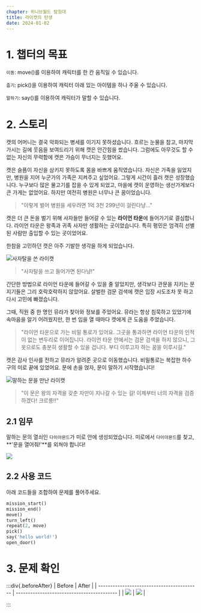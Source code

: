 ```yaml
---
chapter: 위니브월드 탐험대
title: 라이캣의 탄생
date: 2024-01-02
---
```


# 1. 챕터의 목표

`이동`: move()를 이용하여 캐릭터를 한 칸 움직일 수 있습니다.

`줍기`: pick()을 이용하여 캐릭터 아래 있는 아이템을 하나 주울 수 있습니다.

`말하기`: say()를 이용하여 캐릭터가 말할 수 있습니다.

# 2. 스토리

캣의 어머니는 결국 악화되는 병세를 이기지 못하셨습니다. 흐르는 눈물을 참고, 마지막 가시는 길에 웃음을 보여드리기 위해 캣은 안간힘을 썼습니다. 그럼에도 아무것도 할 수 없는 자신의 무력함에 캣은 가슴이 무너지는 듯했어요.

캣은 슬픔이 자신을 삼키지 못하도록 몸을 바쁘게 움직였습니다. 자신은 가족을 잃었지만, 병원을 지어 누군가의 가족은 지켜주고 싶었어요. 그렇게 시간이 흘러 캣은 성장했습니다. 누구보다 많은 물고기를 잡을 수 있게 되었고, 마을에 캣이 운영하는 생선가게보다 큰 가게는 없었어요. 하지만 여전히 병원은 너무나 큰 꿈이었습니다.

> "이렇게 벌어 병원을 세우려면 1억 3천 299년이 걸린다냥..."

캣은 더 큰 돈을 벌기 위해 사자들만 들어갈 수 있는 **라이언 타운**에 들어가기로 결심합니다. 라이언 타운은 왕족과 귀족 사자만 생활하는 곳이었습니다. 특히 평민은 엄격히 선별된 사람만 출입할 수 있는 곳이었어요.

한참을 고민하던 캣은 아주 기발한 생각을 하게 되었습니다.

![](/images/wenivworld/expedition02-1.png '사자탈을 쓴 라이캣')

> "사자탈을 쓰고 들어가면 된다냥!"

간단한 방법으로 라이언 타운에 들어갈 수 있을 줄 알았지만, 생각보다 관문을 지키는 문지기들은 그리 호락호락하지 않았어요. 살벌한 검문 검색에 캣은 입장 시도조차 못 하고 다시 고민에 빠졌습니다.

그때, 직원 중 한 명인 뮤라가 찾아와 정보를 주었어요. 뮤라는 항상 침묵하고 있었기에 속마음을 알기 어려웠지만, 한 번 입을 열 때마다 캣에게 큰 도움을 주었습니다.

> "라이언 타운으로 가는 비밀 통로가 있어요. 그곳을 통과하면 라이언 타운의 인적이 없는 변두리로 이어집니다. 라이언 타운 안에서는 검문 검색을 하지 않으니, 그 옷으로도 충분히 생활할 수 있을 겁니다. 부디 이루고자 하는 꿈을 이루시길."

캣은 감사 인사를 전하고 뮤라가 알려준 곳으로 이동했습니다. 비밀통로는 복잡한 하수구의 미로 끝에 있었어요. 문에 손을 얹자, 문이 말하기 시작했습니다!

![](/images/wenivworld/expedition02-2.png '말하는 문을 만난 라이캣')

> "이 문은 왕의 자격을 갖춘 자만이 지나갈 수 있는 길! 이제부터 너의 자격을 검증하겠다! 크르릉!!"

## 2.1 임무

말하는 문의 열쇠인 `다이아몬드`가 미로 안에 생성되었습니다. 미로에서 `다이아몬드`를 찾고, **'문을 열어줘!'**를 외쳐야 합니다!

![](/images/wenivworld/expedition02-3.png)

## 2.2 사용 코드

아래 코드들을 조합하여 문제를 풀어주세요.

```python
mission_start()
mission_end()
move()
turn_left()
repeat(2, move)
pick()
say('hello world!')
open_door()
```

# 3. 문제 확인

:::div{.beforeAfter}
| Before | After |
| ------------------------------------------ | ------------------------------------------ |
| ![](/images/wenivworld/expedition02-4.png) | ![](/images/wenivworld/expedition02-5.png) |

:::
